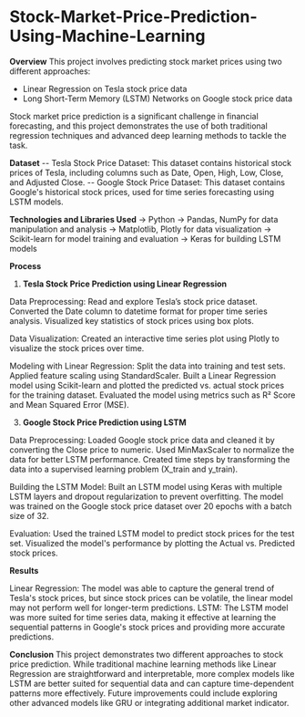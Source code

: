 # Stock-Market-Price-Prediction-Using-Machine-Learning

**Overview**
This project involves predicting stock market prices using two different approaches:
- Linear Regression on Tesla stock price data
- Long Short-Term Memory (LSTM) Networks on Google stock price data

Stock market price prediction is a significant challenge in financial forecasting, and this project demonstrates the use of both traditional regression techniques and advanced deep learning methods to tackle the task.

**Dataset**
-- Tesla Stock Price Dataset: This dataset contains historical stock prices of Tesla, including columns such as Date, Open, High, Low, Close, and Adjusted Close.
-- Google Stock Price Dataset: This dataset contains Google's historical stock prices, used for time series forecasting using LSTM models.


**Technologies and Libraries Used**
-> Python
-> Pandas, NumPy for data manipulation and analysis
-> Matplotlib, Plotly for data visualization
-> Scikit-learn for model training and evaluation
-> Keras for building LSTM models


**Process**

1. **Tesla Stock Price Prediction using Linear Regression**
   
Data Preprocessing:
Read and explore Tesla’s stock price dataset.
Converted the Date column to datetime format for proper time series analysis.
Visualized key statistics of stock prices using box plots.

Data Visualization:
Created an interactive time series plot using Plotly to visualize the stock prices over time.

Modeling with Linear Regression:
Split the data into training and test sets.
Applied feature scaling using StandardScaler.
Built a Linear Regression model using Scikit-learn and plotted the predicted vs. actual stock prices for the training dataset.
Evaluated the model using metrics such as R² Score and Mean Squared Error (MSE).

3. **Google Stock Price Prediction using LSTM**

Data Preprocessing:
Loaded Google stock price data and cleaned it by converting the Close price to numeric.
Used MinMaxScaler to normalize the data for better LSTM performance.
Created time steps by transforming the data into a supervised learning problem (X_train and y_train).

Building the LSTM Model:
Built an LSTM model using Keras with multiple LSTM layers and dropout regularization to prevent overfitting.
The model was trained on the Google stock price dataset over 20 epochs with a batch size of 32.

Evaluation:
Used the trained LSTM model to predict stock prices for the test set.
Visualized the model's performance by plotting the Actual vs. Predicted stock prices.

**Results**

Linear Regression: The model was able to capture the general trend of Tesla's stock prices, but since stock prices can be volatile, the linear model may not perform well for longer-term predictions.
LSTM: The LSTM model was more suited for time series data, making it effective at learning the sequential patterns in Google's stock prices and providing more accurate predictions.


**Conclusion**
This project demonstrates two different approaches to stock price prediction. While traditional machine learning methods like Linear Regression are straightforward and interpretable, more complex models like LSTM are better suited for sequential data and can capture time-dependent patterns more effectively. Future improvements could include exploring other advanced models like GRU or integrating additional market indicator.
